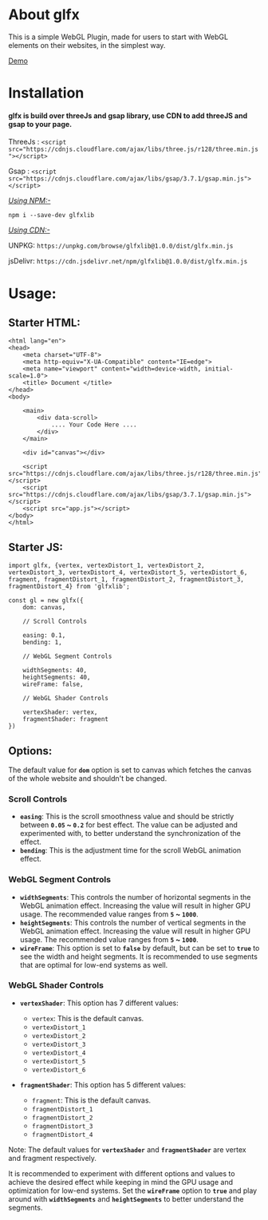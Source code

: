 # About glfx

This is a simple WebGL Plugin, made for users to start with WebGL elements on their websites, in the simplest way.

[Demo](https://kumarkshitij24.github.io/glfx/)

# Installation 

#### glfx is build over threeJs and gsap library, use CDN to add threeJS and gsap to your page.

ThreeJs : `<script src="https://cdnjs.cloudflare.com/ajax/libs/three.js/r128/three.min.js"></script>`

Gsap : `<script src="https://cdnjs.cloudflare.com/ajax/libs/gsap/3.7.1/gsap.min.js"></script>`

<ins> _Using NPM:-_ </ins>

`npm i --save-dev glfxlib`

<ins> _Using CDN:-_ </ins>

UNPKG: `https://unpkg.com/browse/glfxlib@1.0.0/dist/glfx.min.js`

jsDelivr: `https://cdn.jsdelivr.net/npm/glfxlib@1.0.0/dist/glfx.min.js`

# Usage:

## Starter HTML:

```
<html lang="en">
<head>
    <meta charset="UTF-8">
    <meta http-equiv="X-UA-Compatible" content="IE=edge">
    <meta name="viewport" content="width=device-width, initial-scale=1.0">
    <title> Document </title>
</head>
<body>

    <main>
        <div data-scroll>
            .... Your Code Here ....
        </div>
    </main>
    
    <div id="canvas"></div>
    
    <script src="https://cdnjs.cloudflare.com/ajax/libs/three.js/r128/three.min.js"></script>
    <script src="https://cdnjs.cloudflare.com/ajax/libs/gsap/3.7.1/gsap.min.js"></script>
    <script src="app.js"></script>
</body>
</html>
```

## Starter JS:

```
import glfx, {vertex, vertexDistort_1, vertexDistort_2, vertexDistort_3, vertexDistort_4, vertexDistort_5, vertexDistort_6, fragment, fragmentDistort_1, fragmentDistort_2, fragmentDistort_3, fragmentDistort_4} from 'glfxlib';

const gl = new glfx({
    dom: canvas,

    // Scroll Controls

    easing: 0.1,
    bending: 1,

    // WebGL Segment Controls

    widthSegments: 40,
    heightSegments: 40,
    wireFrame: false,

    // WebGL Shader Controls

    vertexShader: vertex,
    fragmentShader: fragment
})
```

## Options:

The default value for **`dom`** option is set to canvas which fetches the canvas of the whole website and shouldn't be changed.

### Scroll Controls
* **`easing`**: This is the scroll smoothness value and should be strictly between **`0.05` ~ `0.2`** for best effect. The value can be adjusted and experimented with, to better understand the synchronization of the effect.
* **`bending`**: This is the adjustment time for the scroll WebGL animation effect.

### WebGL Segment Controls
* **`widthSegments`**: This controls the number of horizontal segments in the WebGL animation effect. Increasing the value will result in higher GPU usage. The recommended value ranges from **`5` ~ `1000`**.
* **`heightSegments`**: This controls the number of vertical segments in the WebGL animation effect. Increasing the value will result in higher GPU usage. The recommended value ranges from **`5` ~ `1000`**.
* **`wireFrame`**: This option is set to **`false`** by default, but can be set to **`true`** to see the width and height segments. It is recommended to use segments that are optimal for low-end systems as well.

### WebGL Shader Controls
* **`vertexShader`**: This option has 7 different values:

    * `vertex`: This is the default canvas.
    * `vertexDistort_1`
    * `vertexDistort_2`
    * `vertexDistort_3`
    * `vertexDistort_4`
    * `vertexDistort_5`
    * `vertexDistort_6`
* **`fragmentShader`**: This option has 5 different values:

    * `fragment`: This is the default canvas.
    * `fragmentDistort_1`
    * `fragmentDistort_2`
    * `fragmentDistort_3`
    * `fragmentDistort_4`
    
Note: The default values for **`vertexShader`** and **`fragmentShader`** are vertex and fragment respectively.

It is recommended to experiment with different options and values to achieve the desired effect while keeping in mind the GPU usage and optimization for low-end systems. Set the **`wireFrame`** option to **`true`** and play around with **`widthSegments`** and **`heightSegments`** to better understand the segments.

